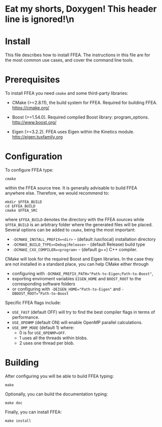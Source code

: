 
# Eat my shorts, Doxygen! This header line is ignored!\n 


Install 
=======

This file describes how to install FFEA. The instructions in this file
are for the most common use cases, and cover the command line tools.


Prerequisites
=============

To install FFEA you need `cmake` and some third-party libraries:

   * CMake (>=2.8.11), the build system for FFEA.
     Required for building FFEA.
     https://cmake.org/

   * Boost (>=1.54.0). 
     Required compiled Boost library: program_options. 
     http://www.boost.org/

   * Eigen (>=3.2.2).
     FFEA uses Eigen within the Kinetics module.
     http://eigen.tuxfamily.org


Configuration
=============

To configure FFEA type:

    cmake 

within the FFEA source tree. It is generally advisable to build FFEA anywhere else. 
Therefore, we would recommend to:

    mkdir $FFEA_BUILD
    cd $FFEA_BUILD
    cmake $FFEA_SRC

where ` $FFEA_BUILD ` denotes the directory with the FFEA sources while 
  ` $FFEA_BUILD` is an arbitrary folder where the generated files will be placed.
Several options can be added to `cmake`, being the most important:

  * `-DCMAKE_INSTALL_PREFIX=<dir>`       -  (default /usr/local) installation directory
  * `-DCMAKE_BUILD_TYPE=<Debug|Release>` -  (default Release) build type
  * `-DCMAKE_CXX_COMPILER=<program>`     -  (default g++)  C++ compiler.

CMake will look for the required Boost and Eigen libraries. In the case they are not 
 installed in a standard place, you can help CMake either through 

  * configuring with ` -DCMAKE_PREFIX_PATH="Path-to-Eigen;Path-to-Boost" `,
  * exporting enviroment variables ` EIGEN_HOME `  and ` BOOST_ROOT ` to the corresponding 
      software folders
  * or configuring with ` -DEIGEN_HOME="Path-to-Eigen" ` and  ` -DBOOST_ROOT="Path-to-Boost `

Specific FFEA flags include:
  * `USE_FAST`    (default OFF) will try to find the best compiler flags in terms of performance.
  * `USE_OPENMP`  (default ON) will enable OpenMP parallel calculations.
  * `USE_OMP_MODE` (default 1) where:
    - 0 is for ` USE_OPENMP=OFF `.
    - 1 uses all the threads within blobs.
    - 2 uses one thread per blob.


Building
========
After configuring you will be able to build FFEA typing:

    make 

Optionally, you can build the documentation typing:

    make doc 

Finally, you can install FFEA:

    make install 





  



